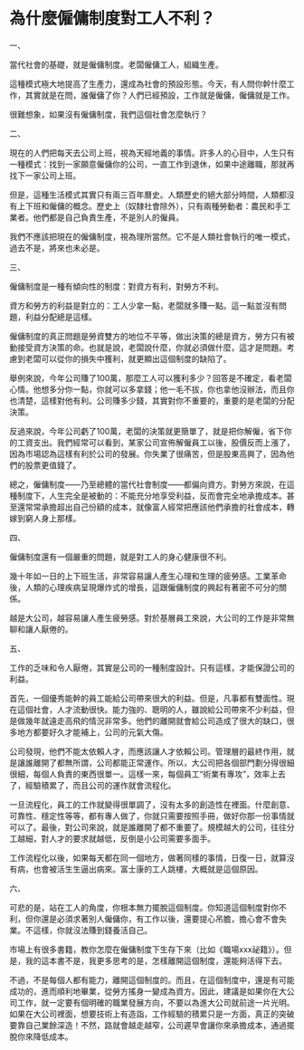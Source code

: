 # 為什麼僱傭制度對工人不利？

一、

當代社會的基礎，就是僱傭制度。老闆僱傭工人，組織生產。

這種模式極大地提高了生產力，還成為社會的預設形態。今天，有人問你幹什麼工作，其實就是在問，誰僱傭了你？人們已經預設，工作就是僱傭，僱傭就是工作。

很難想象，如果沒有僱傭制度，我們這個社會怎麼執行？

二、

現在的人們把每天去公司上班，視為天經地義的事情。許多人的心目中，人生只有一種模式：找到一家願意僱傭你的公司，一直工作到退休，如果中途離職，那就再找下一家公司上班。

但是，這種生活模式其實只有兩三百年曆史。人類歷史的絕大部分時間，人類都沒有上下班和僱傭的概念。歷史上（奴隸社會除外），只有兩種勞動者：農民和手工業者。他們都是自己負責生產，不是別人的僱員。

我們不應該把現在的僱傭制度，視為理所當然。它不是人類社會執行的唯一模式，過去不是，將來也未必是。

三、

僱傭制度是一種有傾向性的制度：對資方有利，對勞方不利。

資方和勞方的利益是對立的：工人少拿一點，老闆就多賺一點。這一點並沒有問題，利益分配總是這樣。

僱傭制度的真正問題是勞資雙方的地位不平等，做出決策的總是資方，勞方只有被動接受資方決策的命。也就是說，老闆說什麼，你就必須做什麼，這才是問題。考慮到老闆可以從你的損失中獲利，就更顯出這個制度的缺陷了。

舉例來說，今年公司賺了100萬，那麼工人可以獲利多少？回答是不確定，看老闆心情。他想多分你一點，你就可以多拿錢；他一毛不拔，你也拿他沒辦法，而且你也清楚，這樣對他有利。公司賺多少錢，其實對你不重要的，重要的是老闆的分配決策。

反過來說，今年公司虧了100萬，老闆的決策就更簡單了，就是把你解僱，省下你的工資支出。我們經常可以看到，某家公司宣佈解僱員工以後，股價反而上漲了，因為市場認為這樣有利於公司的發展。你失業了很痛苦，但是股東高興了，因為他們的股票更值錢了。

總之，僱傭制度——乃至總體的當代社會制度——都偏向資方。對勞方來說，在這種制度下，人生完全是被動的：不能充分地享受利益，反而會完全地承擔成本。甚至還常常承擔超出自己份額的成本，就像富人經常把應該他們承擔的社會成本，轉嫁到窮人身上那樣。

四、

僱傭制度還有一個嚴重的問題，就是對工人的身心健康很不利。

幾十年如一日的上下班生活，非常容易讓人產生心理和生理的疲勞感。工業革命後，人類的心理疾病呈現爆炸式的增長，這跟僱傭制度的興起有著密不可分的關係。

越是大公司，越容易讓人產生疲勞感。對於基層員工來說，大公司的工作是非常無聊和讓人厭倦的。

五、

工作的乏味和令人厭倦，其實是公司的一種制度設計。只有這樣，才能保證公司的利益。

首先，一個優秀能幹的員工能給公司帶來很大的利益。但是，凡事都有雙面性。現在這個社會，人才流動很快。能力強的、聰明的人，雖說給公司帶來不少利益，但是做幾年就遠走高飛的情況非常多。他們的離開就會給公司造成了很大的缺口，很多地方都要好久才能補上，公司的元氣大傷。

公司發現，他們不能太依賴人才，而應該讓人才依賴公司。管理層的最終作用，就是讓誰離開了都無所謂，公司都能正常運作。所以，大公司把各個部門劃分得很細很細，每個人負責的東西很單一。這樣一來，每個員工“術業有專攻”，效率上去了，經驗積累了，而且公司的運作就會流程化。

一旦流程化，員工的工作就變得很單調了，沒有太多的創造性在裡面。什麼創意、可靠性、穩定性等等，都有專人做了，你就只需要按照手冊，做好你那一份事情就可以了。最後，對公司來說，就是誰離開了都不重要了。規模越大的公司，往往分工越細，對人才的要求就越低，反倒是小公司需要多面手。

工作流程化以後，如果每天都在同一個地方，做著同樣的事情，日復一日，就算沒有病，也會被活生生逼出病來。富士康的工人跳樓，大概就是這個原因。

六、

可悲的是，站在工人的角度，你根本無力擺脫這個制度。你知道這個制度對你不利，但你還是必須求著別人僱傭你，有工作以後，還要提心吊膽，擔心會不會失業。不這樣，你就沒法賺到錢養活自己。

市場上有很多書籍，教你怎麼在僱傭制度下生存下來（比如《職場xxx祕籍》）。但是，我的這本書不是，我更多思考的是，怎樣離開這個制度，還能夠活得下去。

不過，不是每個人都有能力，離開這個制度的。而且，在這個制度中，還是有可能成功的，進而順利地畢業，從勞方搖身一變成為資方。因此，建議是如果你在大公司工作，就一定要有個明確的職業發展方向，不要以為進大公司就前途一片光明。如果在大公司裡面，想要技術上有造詣，工作經驗的積累只是一方面，真正的突破要靠自己業餘深造！不然，路就會越走越窄，公司遲早會讓你來承擔成本，通過擺脫你來降低成本。
